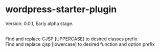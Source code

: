 # wordpress-starter-plugin

Version: 0.0.1, Early alpha stage. <br> <br>

Find and replace CJSP [UPPERCASE] to desired classes prefix <br>
Find and replace cjsp [lowercase] to desired function and option prefix <br>
